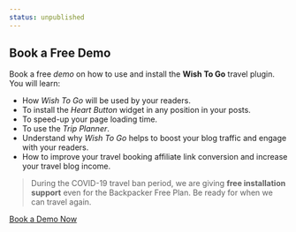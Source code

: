 ```yaml
---
status: unpublished
---
```


## Book a Free Demo

Book a free _demo_ on how to use and install the **Wish To Go** travel plugin. You will learn:

- How _Wish To Go_ will be used by your readers.
- To install the _Heart Button_ widget in any position in your posts.
- To speed-up your page loading time.
- To use the _Trip Planner_.
- Understand why _Wish To Go_ helps to boost your blog traffic and engage with your readers.
- How to improve your travel booking affiliate link conversion and increase your travel blog income.

> During the COVID-19 travel ban period, we are giving **free installation support** even for the Backpacker Free Plan. Be ready for when we can travel again.

[Book a Demo Now](/contact/)